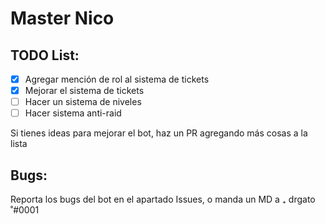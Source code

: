 # Master Nico

## TODO List:

- [x] Agregar mención de rol al sistema de tickets
- [x] Mejorar el sistema de tickets
- [ ] Hacer un sistema de niveles
- [ ] Hacer sistema anti-raid

Si tienes ideas para mejorar el bot, haz un PR agregando más cosas a la lista

## Bugs:

Reporta los bugs del bot en el apartado Issues, o manda un MD a ₊ drgato ˚#0001
